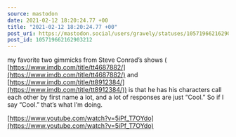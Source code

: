 ```yaml
---
source: mastodon
date: 2021-02-12 18:20:24.77 +00
title: "2021-02-12 18:20:24.77 +00"
post_uri: https://mastodon.social/users/gravely/statuses/105719662162903212
post_id: 105719662162903212
---
```

my favorite two gimmicks from Steve Conrad’s shows ( [https://www.imdb.com/title/tt4687882/](https://www.imdb.com/title/tt4687882/) and [https://www.imdb.com/title/tt8912384/](https://www.imdb.com/title/tt8912384/)) is that he has his characters call each other by first name a lot, and a lot of responses are just “Cool.” So if I say “Cool.” that’s what I’m doing.

[https://www.youtube.com/watch?v=5iPf_T7OYdo](https://www.youtube.com/watch?v=5iPf_T7OYdo)


